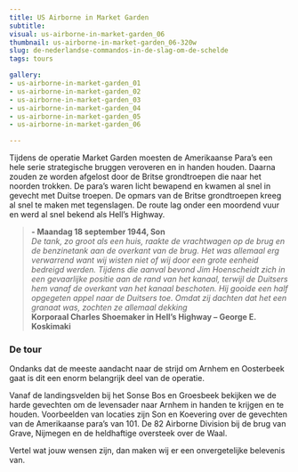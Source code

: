 ```yaml
---
title: US Airborne in Market Garden
subtitle:
visual: us-airborne-in-market-garden_06
thumbnail: us-airborne-in-market-garden_06-320w
slug: de-nederlandse-commandos-in-de-slag-om-de-schelde
tags: tours

gallery:
- us-airborne-in-market-garden_01
- us-airborne-in-market-garden_02
- us-airborne-in-market-garden_03
- us-airborne-in-market-garden_04
- us-airborne-in-market-garden_05
- us-airborne-in-market-garden_06

---
```


Tijdens de operatie Market Garden moesten de Amerikaanse Para’s een hele serie strategische bruggen veroveren en in handen houden.  Daarna zouden ze worden afgelost door de Britse grondtroepen die naar het noorden trokken. De para’s waren licht bewapend en kwamen al snel in gevecht met Duitse troepen. De opmars van de Britse grondtroepen kreeg al snel te maken met tegenslagen. De route lag onder een moordend vuur en werd al snel bekend als Hell’s Highway.

>**- Maandag 18 september 1944, Son**  
*De tank, zo groot als een huis,  raakte de vrachtwagen op de brug en de benzinetank aan de overkant van de brug. Het was allemaal erg verwarrend want wij wisten niet of wij door een grote eenheid bedreigd werden. Tijdens die aanval bevond Jim Hoenscheidt zich in een gevaarlijke positie aan de rand van het kanaal, terwijl de Duitsers hem vanaf de overkant van het kanaal beschoten. Hij gooide een half opgegeten appel naar de Duitsers toe. Omdat zij dachten dat het een granaat was, zochten ze allemaal dekking*  
**Korporaal Charles Shoemaker in Hell’s Highway – George E. Koskimaki**

### De tour
Ondanks dat de meeste aandacht naar de strijd om Arnhem en Oosterbeek gaat is dit een enorm belangrijk deel van de operatie.  

Vanaf de landingsvelden bij het Sonse Bos en Groesbeek bekijken we de harde gevechten om de levensader naar Arnhem in handen te krijgen en te houden. Voorbeelden van locaties zijn Son en Koevering over de gevechten van de Amerikaanse para’s van 101. De 82 Airborne Division bij de brug van Grave, Nijmegen en de heldhaftige oversteek over de Waal.

Vertel wat jouw wensen zijn, dan maken wij er een onvergetelijke belevenis van.
